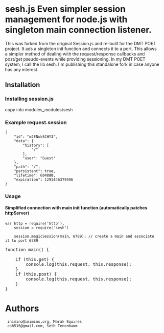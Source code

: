 # sesh.js Even simpler session management for node.js with singleton main connection listener. 

This was forked from the original Session.js and re-built for the DMT POET project. It ads a singleton init function and connects it to a port.  This allows a simpler method of dealing with the request/response callbacks and post/get pseudo-events while providing sessioning.  In my DMT POET system, I call the lib sesh.  I'm publishing this standalone fork in case anyone has any interest.

## Installation

### Installing session.js
  copy into modules_modules/sesh 

### Example request.session

    {
        "id": "m2ENokSCHY3",
        "data": {
            "history": [
                "/"
            ],
            "user": "Guest"
        },
        "path": "/",
        "persistent": true,
        "lifetime": 604800,
        "expiration": 1291446379596
    }


### Usage

#### Simplified connection with main init function (automatically patches httpServer)

    var http = require('http'),
        session = require('sesh')
        
        session.magicSession(main, 6789); // create a main and associate it to port 6789
<pre>
function main() { 

	if (this.get) { 
		console.log(this.request, this.response);
	}
	if (this.post) {
		console.log(this.request, this.response);
	}
}
</pre>
 


# Authors

     inimino@inimino.org, Marak Squires
     coh516@gmail.com, Seth Tenenbaum

